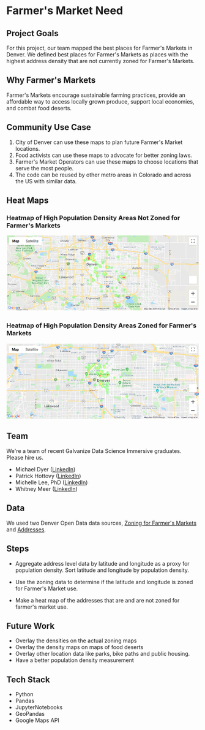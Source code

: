 # Farmer's Market Need
## Project Goals
For this project, our team mapped the best places for Farmer's Markets in Denver. We defined best places for Farmer's Markets as places with the highest address density that are not currently zoned for Farmer's Markets.

## Why Farmer's Markets
Farmer's Markets encourage sustainable farming practices, provide an affordable way to access locally grown produce, support local economies, and combat food deserts.  

## Community Use Case
1. City of Denver can use these maps to plan future Farmer's Market locations.
2. Food activists can use these maps to advocate for better zoning laws.
3. Farmer's Market Operators can use these maps to choose locations that serve the most people.
4. The code can be reused by other metro areas in Colorado and across the US with similar data.


## Heat Maps
### Heatmap of High Population Density Areas Not Zoned for Farmer's Markets
![](images/unzoned.png)

### Heatmap of High Population Density Areas Zoned for Farmer's Markets
![](images/zoned.png)


## Team
We're a team of recent Galvanize Data Science Immersive graduates. Please hire us.

- Michael Dyer ([LinkedIn](https://www.linkedin.com/in/michaellouisdyer/))<br>
- Patrick Hottovy ([LinkedIn](https://www.linkedin.com/in/patrick-hottovy/))<br>
- Michelle Lee, PhD ([LinkedIn](https://www.linkedin.com/in/michelleseulkilee/))<br>
- Whitney Meer ([LinkedIn](https://www.linkedin.com/in/whitneypmeer/))<br>

## Data
We used two Denver Open Data data sources, [Zoning for Farmer's Markets](https://www.denvergov.org/opendata/dataset/city-and-county-of-denver-zoning-for-farmers-markets) and [Addresses](https://www.denvergov.org/opendata/dataset/city-and-county-of-denver-addresses).


## Steps
- Aggregate address level data by latitude and longitude as a proxy for population density. Sort latitude and longitude by population density.

- Use the zoning data to determine if the latitude and longitude is zoned for Farmer's Market use.

- Make a heat map of the addresses that are and are not zoned for farmer's market use.


## Future Work
- Overlay the densities on the actual zoning maps
- Overlay the density maps on maps of food deserts
- Overlay other location data like parks, bike paths and public housing.
- Have a better population density measurement

## Tech Stack
- Python
- Pandas
- JupyterNotebooks
- GeoPandas
- Google Maps API
